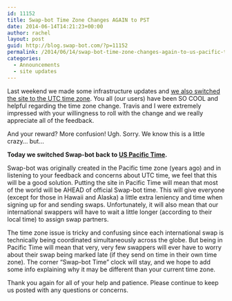 ```yaml
---
id: 11152
title: Swap-bot Time Zone Changes AGAIN to PST
date: 2014-06-14T14:21:23+00:00
author: rachel
layout: post
guid: http://blog.swap-bot.com/?p=11152
permalink: /2014/06/14/swap-bot-time-zone-changes-again-to-us-pacific-time/
categories:
  - Announcements
  - site updates
---
```

Last weekend we made some infrastructure updates and [we also switched the site to the UTC time zone](http://blog.swap-bot.com/2014/06/08/updating-swap-bot-hq-time-zone/). You all (our users) have been SO COOL and helpful regarding the time zone change. Travis and I were extremely impressed with your willingness to roll with the change and we really appreciate all of the feedback.

And your reward? More confusion! Ugh. Sorry. We know this is a little crazy&#8230; but&#8230;

**Today we switched Swap-bot back to [US Pacific Time](http://en.wikipedia.org/wiki/Pacific_Time_Zone).**

Swap-bot was originally created in the Pacific time zone (years ago) and in listening to your feedback and concerns about UTC time, we feel that this will be a good solution. Putting the site in Pacific Time will mean that most of the world will be AHEAD of official Swap-bot time. This will give everyone (except for those in Hawaii and Alaska) a little extra leniency and time when signing up for and sending swaps. Unfortunately, it will also mean that our international swappers will have to wait a little longer (according to their local time) to assign swap partners.

The time zone issue is tricky and confusing since each international swap is technically being coordinated simultaneously across the globe. But being in Pacific Time will mean that very, very few swappers will ever have to worry about their swap being marked late (if they send on time in their own time zone). The corner &#8220;Swap-bot Time&#8221; clock will stay, and we hope to add some info explaining why it may be different than your current time zone.

Thank you again for all of your help and patience. Please continue to keep us posted with any questions or concerns.